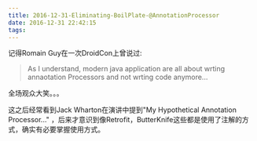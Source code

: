 ```yaml
---
title: 2016-12-31-Eliminating-BoilPlate-@AnnotationProcessor
date: 2016-12-31 22:42:15
tags:
---
```



记得Romain Guy在一次DroidCon上曾说过:

> As I understand, modern java application are all about wrting annaotation Processors and not wrting code anymore...

全场观众大笑。。。

这之后经常看到Jack Wharton在演讲中提到"My Hypothetical Annotation Processor..." ，后来才意识到像Retrofit，ButterKnife这些都是使用了注解的方式，确实有必要掌握使用方式。
 <!--more-->